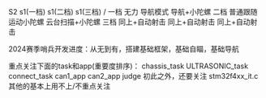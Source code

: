 S2			s1(一档)			s1(二档)				s1(三档)  /
一档		无力			    导航模式			导航+小陀螺
二档		普通跟随		    运动小陀螺			云台扫描+小陀螺
三档		同上+自动射击	同上+自动射击		同上+自动射击

2024赛季哨兵开发进度：从无到有，搭建基础框架，基础自瞄，基础导航

重点关注下面的task和app(重要度排序)：
chassis_task
ULTRASONIC_task
connect_task
can1_app
can2_app
judge
初此之外，还要关注
stm32f4xx_it.c
其他的基本上用不上/不重点关注
